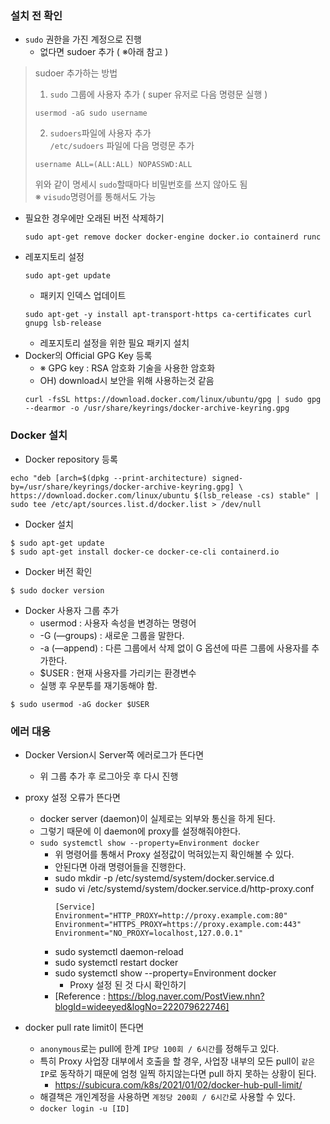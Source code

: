 ### 설치 전 확인
- ```sudo``` 권한을 가진 계정으로 진행
  - 없다면 sudoer 추가 ( ※아래 참고 )
> sudoer 추가하는 방법
> 1. ```sudo``` 그룹에 사용자 추가 ( super 유저로 다음 명령문 실행 )  
> ```
> usermod -aG sudo username
> ```   
>    
> 2. ```sudoers```파일에 사용자 추가   
>  ```/etc/sudoers``` 파일에 다음 명령문 추가 
>  ```
>  username ALL=(ALL:ALL) NOPASSWD:ALL
>  ```   
> 위와 같이 명세시 ```sudo```할때마다 비밀번호를 쓰지 않아도 됨   
> ※ ```visudo```명령어를 통해서도 가능  
  - 필요한 경우에만 오래된 버전 삭제하기
    ```
    sudo apt-get remove docker docker-engine docker.io containerd runc
    ```
  - 레포지토리 설정
    ```
    sudo apt-get update
    ``` 
      - 패키지 인덱스 업데이트
    ``` 
    sudo apt-get -y install apt-transport-https ca-certificates curl gnupg lsb-release
    ```
      - 레포지토리 설정을 위한 필요 패키지 설치
  - Docker의 Official GPG Key 등록
    - ※ GPG key : RSA 암호화 기술을 사용한 암호화
    - OH) download시 보안을 위해 사용하는것 같음   
    ```
    curl -fsSL https://download.docker.com/linux/ubuntu/gpg | sudo gpg --dearmor -o /usr/share/keyrings/docker-archive-keyring.gpg
    ```

### Docker 설치

- Docker repository 등록   
``` 
echo "deb [arch=$(dpkg --print-architecture) signed-by=/usr/share/keyrings/docker-archive-keyring.gpg] \
https://download.docker.com/linux/ubuntu $(lsb_release -cs) stable" | sudo tee /etc/apt/sources.list.d/docker.list > /dev/null 
```
- Docker 설치
```
$ sudo apt-get update
$ sudo apt-get install docker-ce docker-ce-cli containerd.io
```
- Docker 버전 확인
```
$ sudo docker version
```
- Docker 사용자 그룹 추가
  - usermod : 사용자 속성을 변경하는 명령어
  - -G (—groups) : 새로운 그룹을 말한다.
  - -a (—append) : 다른 그룹에서 삭제 없이 G 옵션에 따른 그룹에 사용자를 추가한다.
  - $USER : 현재 사용자를 가리키는 환경변수
  - 실행 후 우분투를 재기동해야 함.
```
$ sudo usermod -aG docker $USER
```
### 에러 대응 
- Docker Version시 Server쪽 에러로그가 뜬다면
  - 위 그룹 추가 후 로그아웃 후 다시 진행

- proxy 설정 오류가 뜬다면
  - docker server (daemon)이 실제로는 외부와 통신을 하게 된다.
  - 그렇기 때문에 이 daemon에 proxy를 설정해줘야한다.
  - ```sudo systemctl show --property=Environment docker``` 
    - 위 명령어를 통해서 Proxy 설정값이 먹혀있는지 확인해볼 수 있다.
    - 안된다면 아래 명령어들을 진행한다.
    - sudo mkdir -p /etc/systemd/system/docker.service.d
    - sudo vi /etc/systemd/system/docker.service.d/http-proxy.conf
      ```
      [Service]
      Environment="HTTP_PROXY=http://proxy.example.com:80"
      Environment="HTTPS_PROXY=https://proxy.example.com:443"
      Environment="NO_PROXY=localhost,127.0.0.1"
      ```
    - sudo systemctl daemon-reload
    - sudo systemctl restart docker
    - sudo systemctl show --property=Environment docker
      - Proxy 설정 된 것 다시 확인하기
    - [Reference : https://blog.naver.com/PostView.nhn?blogId=wideeyed&logNo=222079622746]
- docker pull rate limit이 뜬다면
  - ```anonymous```로는 pull에 한계 ```IP당 100회 / 6시간```를 정해두고 있다.
  - 특히 Proxy 사업장 대부에서 호출을 할 경우, 사업장 내부의 모든 pull이 ```같은 IP```로 동작하기 때문에 엄청 일찍 하지않는다면 pull 하지 못하는 상황이 된다.
    - https://subicura.com/k8s/2021/01/02/docker-hub-pull-limit/
  - 해결책은 개인계정을 사용하면 ```계정당 200회 / 6시간```로 사용할 수 있다.
  - ```docker login -u [ID]```    
